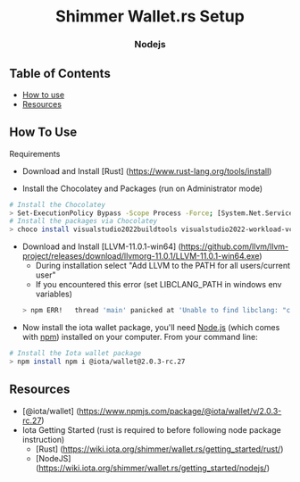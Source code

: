 <h1 align="center">Shimmer Wallet.rs Setup</h1>
<div align="center">
  <h3>
    Nodejs
  </h3>
</div>

<!-- TABLE OF CONTENTS -->

## Table of Contents

- [How to use](#how-to-use)
- [Resources](#resources)

## How To Use

Requirements

- Download and Install [Rust] (https://www.rust-lang.org/tools/install)

- Install the Chocolatey and Packages (run on Administrator mode)

```bash
# Install the Chocolatey
> Set-ExecutionPolicy Bypass -Scope Process -Force; [System.Net.ServicePointManager]::SecurityProtocol = [System.Net.ServicePointManager]::SecurityProtocol -bor 3072; iex ((New-Object System.Net.WebClient).DownloadString('https://community.chocolatey.org/install.ps1'))
# Install the packages via Chocolatey
> choco install visualstudio2022buildtools visualstudio2022-workload-vctools rust-ms msys2 llvm
```

- Download and Install [LLVM-11.0.1-win64] (https://github.com/llvm/llvm-project/releases/download/llvmorg-11.0.1/LLVM-11.0.1-win64.exe)
  - During installation select "Add LLVM to the PATH for all users/current user"
  - If you encountered this error (set LIBCLANG_PATH in windows env variables)
  ```bash
  > npm ERR!   thread 'main' panicked at 'Unable to find libclang: "couldn't find any valid shared libraries matching: ['clang.dll', 'libclang.dll'], set the `LIBCLANG_PATH` environment variable to a path where one of these files can be found (invalid: [])"', C:\Users\New User\.cargo\registry\src\github.com-1ecc6299db9ec823\bindgen-0.64.0\./lib.rs:2393:31
  ```
- Now install the iota wallet package, you'll need [Node.js](https://nodejs.org/en/download/) (which comes with [npm](http://npmjs.com)) installed on your computer. From your command line:

```bash
# Install the Iota wallet package
> npm install npm i @iota/wallet@2.0.3-rc.27

```

## Resources

- [@iota/wallet] (https://www.npmjs.com/package/@iota/wallet/v/2.0.3-rc.27)
- Iota Getting Started (rust is required to before following node package instruction)
  - [Rust] (https://wiki.iota.org/shimmer/wallet.rs/getting_started/rust/)
  - [NodeJS] (https://wiki.iota.org/shimmer/wallet.rs/getting_started/nodejs/)

